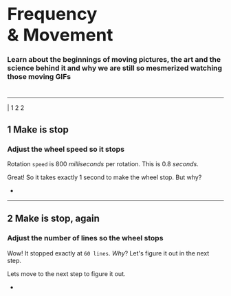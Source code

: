 # <big><big>Frequency<br>& Movement</big></big>

### Learn about the beginnings of moving pictures, the art and the science behind it and why we are still so mesmerized watching those moving GIFs

# <f-next-button />

---

| 1 2 2

## **1** Make is stop

### Adjust the wheel speed so it stops

Rotation `speed` is 800 *milliseconds* per rotation. This is 0.8 *seconds*.

<f-slider set="speed" title="Speed" to="120" integer />

<f-animation
	:duration="1000 * 5"
  title="Speed"
  set="s" to="120"
/>

<div v-if="get('speed',0) == 60">
 
Great! So it takes exactly 1 second to make the wheel stop. But why?

</div>

<f-inline>
  <f-prev-button/>
	<f-next-button v-if="get('speed',0) == 60"/>
</f-inline>

-

<f-scene width="400" height="400">
  <f-circle-pattern
    :rotation="get('s',0)"
    count="60"
   	r="1.8"
  >
  <f-circle slot-scope="s" r="0.05" />
 </f-circle-pattern>
</f-scene>

---

## **2** Make is stop, again

### Adjust the number of lines so the wheel stops

<f-slider set="count" title="Number of elements" value="22" from="1" to="120" integer />

<f-animation
	:duration="1000 * 5"
  title="Speed"
  set="s" to="120"
/>

<div v-if="get('count',22) == 60">
 
Wow! It stopped exactly at `60 lines`. <i>Why</i>? Let's figure it out in the next step.

Lets move to the next step to figure it out.

</div>

<f-inline>
  <f-prev-button/>
	<f-next-button v-if="get('speed',0) == 60"/>
</f-inline>

-

<f-scene width="400" height="400">
  <f-circle-pattern
    :rotation="get('s',0)"
    count="60"
   	r="1.8"
  >
  <f-circle slot-scope="s" r="0.05" />
 </f-circle-pattern>
</f-scene>

			
